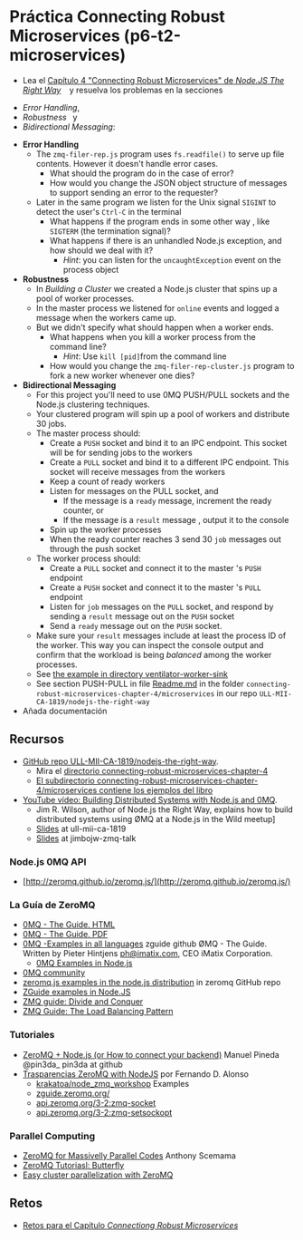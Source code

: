 # Práctica Connecting Robust Microservices (p6-t2-microservices)

* Lea el [Capítulo 4 "Connecting Robust Microservices" de *Node.JS The Right Way*](https://github.com/iMarcoGovea/books/blob/master/nodejs/Node.js%20the%20Right%20Way.pdf) ` ` y resuelva los problemas en la secciones 

- *Error Handling*, 
- *Robustness*` ` y 
- *Bidirectional Messaging*:

* **Error Handling**
    - The `zmq-filer-rep.js` program uses `fs.readfile()` to serve up file contents. However it doesn't handle error cases.
        - What should the program do in the case of error?
        - How would you change the JSON object structure of messages to support  sending an error to the requester? 
    - Later in the same program we listen for the Unix signal `SIGINT` to detect the user's `Ctrl-C` in the terminal
        - What happens if the program ends in some other way , like `SIGTERM` (the termination signal)?
        - What happens if there is an unhandled Node.js exception, and how should we deal with it? 
            - *Hint*: you can listen for the `uncaughtException` event on the process object
* **Robustness**
    - In *Building a Cluster* we created a Node.js cluster that spins up a pool of worker processes. 
    - In the master process we listened for `online` events and logged a message when the workers came up. 
    - But we didn't specify what should happen when a worker ends.
        - What happens when you kill a worker process from the command line? 
            - *Hint*: Use `kill [pid]`from the command line
        - How would you change the `zmq-filer-rep-cluster.js` program to fork a new worker whenever one dies?
* **Bidirectional Messaging**
    - For this project you'll need to use 0MQ PUSH/PULL sockets and the Node.js clustering techniques. 
    - Your clustered program will spin up a pool of workers and distribute 30 jobs. 
    - The master process should:
        - Create a `PUSH` socket and bind it to an IPC endpoint. This socket will be for sending jobs to the workers
        - Create a `PULL` socket and bind it to a different IPC endpoint. This socket will receive messages from the workers
        - Keep a count of ready workers
        - Listen for messages on the PULL socket, and
            - If the message is a `ready` message, increment the ready counter, or
            - If the message is a `result` message , output it to the console
        - Spin up the worker processes
        - When the ready counter reaches 3 send 30 `job` messages out through the push socket
    - The worker process should:
        - Create a `PULL` socket and connect it to the master 's `PUSH` endpoint
        - Create a `PUSH` socket and connect it to the master 's `PULL` endpoint
        - Listen for `job` messages on the `PULL` socket, and respond by sending a `result` message out on the `PUSH` socket
        - Send a `ready` message out on the `PUSH` socket.
   - Make sure your `result`  messages include at least the process ID of the worker. 
    This way you can inspect the console output and confirm that the workload is being *balanced* among the worker processes.
   - See [the example in directory ventilator-worker-sink](https://github.com/ULL-MII-CA-1819/nodejs-the-right-way/tree/master/connecting-robust-microservices-chapter-4/microservices/ventilator-worker-sink) 
   - See section PUSH-PULL in file [Readme.md](https://github.com/ULL-MII-CA-1819/nodejs-the-right-way/blob/master/connecting-robust-microservices-chapter-4/microservices/README.md) in the folder `connecting-robust-microservices-chapter-4/microservices` in our repo `ULL-MII-CA-1819/nodejs-the-right-way`
* Añada documentación

## Recursos

* [GitHub repo ULL-MII-CA-1819/nodejs-the-right-way](https://github.com/ULL-MII-CA-1819/nodejs-the-right-way). 
    - Mira el [directorio connecting-robust-microservices-chapter-4](https://github.com/ULL-MII-CA-1819/nodejs-the-right-way/tree/master/connecting-robust-microservices-chapter-4)
    - [El subdirectorio  connecting-robust-microservices-chapter-4/microservices contiene los ejemplos del libro](https://github.com/ULL-MII-CA-1819/nodejs-the-right-way/tree/master/connecting-robust-microservices-chapter-4/microservices)
* [YouTube vídeo: Building Distributed Systems with Node.js and 0MQ](https://www.youtube.com/watch?v=zgDjaJdAB9c). 
    - Jim R. Wilson, author of Node.js the Right Way, explains how to build distributed systems using ØMQ at a Node.js in the Wild meetup]
    - [Slides](https://ull-mii-ca-1819.github.io/node-zmq-talk/) at ull-mii-ca-1819
    - [Slides](https://github.com/jimbojw/node-zmq-talk) at jimbojw-zmq-talk

### Node.js 0MQ API

* [http://zeromq.github.io/zeromq.js/](http://zeromq.github.io/zeromq.js/) 

### La Guía de ZeroMQ

* [0MQ - The Guide. HTML](http://zguide.zeromq.org/page:all)
* [0MQ - The Guide. PDF](https://campusvirtual.ull.es/1819/pluginfile.php/29606/mod_folder/content/0/0mq-guide-book-pdf.pdf?forcedownload=1)
* [0MQ -Examples in all languages](https://github.com/booksbyus/zguide/tree/master/examples) zguide github ØMQ - The Guide. Written by Pieter Hintjens ph@imatix.com, CEO iMatix Corporation.
    - [0MQ Examples in Node.js](https://github.com/booksbyus/zguide/tree/master/examples/Node.js)
* [0MQ community](http://zeromq.org/community)
* [zeromq.js examples in the node.js distribution](https://github.com/zeromq/zeromq.js/tree/master/examples) in zeromq GitHub repo
* [ZGuide examples in Node.JS](http://zguide.zeromq.org/js:_start)
* [ZMQ guide: Divide and Conquer](http://zguide.zeromq.org/page:all#toc14)
* [ZMQ Guide: The Load Balancing Pattern](http://zguide.zeromq.org/page:all#The-Load-Balancing-Pattern)

### Tutoriales

* [ZeroMQ + Node.js (or How to connect your backend)](https://pin3da.github.io/slides/zeromq_node.html#1) Manuel Pineda @pin3da_ pin3da at github
* [Trasparencias ZeroMQ with NodeJS](https://campusvirtual.ull.es/1819/pluginfile.php/29606/mod_folder/content/0/zeromqwithnodejs-130616181649-phpapp01.pdf?forcedownload=1) por Fernando D. Alonso
    * [krakatoa/node_zmq_workshop](https://github.com/krakatoa/node_zmq_workshop) Examples
    * [zguide.zeromq.org/](http://zguide.zeromq.org/page:all)
    * [api.zeromq.org/3-2:zmq-socket](http://api.zeromq.org/3-2:zmq-socket)
    * [api.zeromq.org/3-2:zmq-setsockopt](http://api.zeromq.org/3-2:zmq-setsockopt)

### Parallel Computing 

* [ZeroMQ for Massivelly Parallel Codes](https://campusvirtual.ull.es/1819/pluginfile.php/29606/mod_folder/content/0/oslo_zmq_for_parallel_computing.pdf?forcedownload=1) Anthony Scemama
* [ZeroMQ Tutoriasl: Butterfly](http://zeromq.org/tutorials:butterfly)
* [Easy cluster parallelization with ZeroMQ](http://mdup.fr/blog/easy-cluster-parallelization-wit)

## Retos

* [Retos para el Capítulo *Connectiong Robust  Microservices*](reto)

<!--
* ZeroMQ is the answer: https://youtu.be/v6AGUeZOVSU
    * [ZeroMQ is the answer](https://youtu.be/v6AGUeZOVSU)
-->

